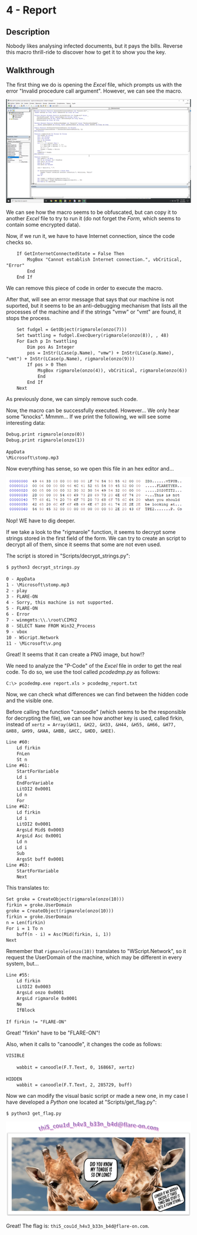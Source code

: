 # 4 - Report

## Description

Nobody likes analysing infected documents, but it pays the bills. Reverse this macro thrill-ride to discover how to get it to show you the key.

## Walkthrough

The first thing we do is opening the _Excel_ file, which prompts us with the error "Invalid procedure call argument". However, we can see the macro.

![Report 1](Images/report_1.png)

We can see how the macro seems to be obfuscated, but can copy it to another _Excel_ file to try to run it (do not forget the _Form_, which seems to contain some encrypted data).

Now, if we run it, we have to have Internet connection, since the code checks so.

```
    If GetInternetConnectedState = False Then
        MsgBox "Cannot establish Internet connection.", vbCritical, "Error"
        End
    End If
```

We can remove this piece of code in order to execute the macro.

After that, will see an error message that says that our machine is not suported, but it seems to be an anti-debugging mechanism that lists all the processes of the machine and if the strings "vmw" or "vmt" are found, it stops the process.

```
    Set fudgel = GetObject(rigmarole(onzo(7)))
    Set twattling = fudgel.ExecQuery(rigmarole(onzo(8)), , 48)
    For Each p In twattling
        Dim pos As Integer
        pos = InStr(LCase(p.Name), "vmw") + InStr(LCase(p.Name), "vmt") + InStr(LCase(p.Name), rigmarole(onzo(9)))
        If pos > 0 Then
            MsgBox rigmarole(onzo(4)), vbCritical, rigmarole(onzo(6))
            End
        End If
    Next
```

As previously done, we can simply remove such code.

Now, the macro can be successfully executed. However... We only hear some "knocks". Mmmm... If we print the following, we will see some interesting data:

```
Debug.print rigmarole(onzo(0))
Debug.print rigmarole(onzo(1))

AppData
\Microsoft\stomp.mp3
```

Now everything has sense, so we open this file in an hex editor and...

![Report 2](Images/report_2.png)

Nop! WE have to dig deeper.

If we take a look to the "rigmarole" function, it seems to decrypt some strings stored in the first field of the form. We can try to create an script to decrypt all of them, since it seems that some are not even used.

The script is stored in "Scripts/decrypt_strings.py":

```
$ python3 decrypt_strings.py

0 - AppData
1 - \Microsoft\stomp.mp3
2 - play 
3 - FLARE-ON
4 - Sorry, this machine is not supported.
5 - FLARE-ON
6 - Error
7 - winmgmts:\\.\root\CIMV2
8 - SELECT Name FROM Win32_Process
9 - vbox
10 - WScript.Network
11 - \Microsoft\v.png
```

Great! It seems that it can create a PNG image, but how!?

We need to analyze the "P-Code" of the _Excel_ file in order to get the real code. To do so, we use the tool called _pcodedmp.py_ as follows:

```
C:\> pcodedmp.exe report.xls > pcodedmp_report.txt
```

Now, we can check what differences we can find between the hidden code and the visible one.

Before calling the function "canoodle" (which seems to be the responsible for decrypting the file), we can see how another key is used, called firkin, instead of `xertz = Array(&H11, &H22, &H33, &H44, &H55, &H66, &H77, &H88, &H99, &HAA, &HBB, &HCC, &HDD, &HEE)`.

```
Line #60:
	Ld firkin 
	FnLen 
	St n 
Line #61:
	StartForVariable 
	Ld i 
	EndForVariable 
	LitDI2 0x0001 
	Ld n 
	For 
Line #62:
	Ld firkin 
	Ld i 
	LitDI2 0x0001 
	ArgsLd Mid$ 0x0003 
	ArgsLd Asc 0x0001 
	Ld n 
	Ld i 
	Sub 
	ArgsSt buff 0x0001 
Line #63:
	StartForVariable 
	Next 
```

This translates to:

```
Set groke = CreateObject(rigmarole(onzo(10)))
firkin = groke.UserDomain
groke = CreateObject(rigmarole(onzo(10)))
firkin = groke.UserDomain
n = Len(firkin)
For i = 1 To n
	buff(n - i) = Asc(Mid(firkin, i, 1))
Next
```

Remember that `rigmarole(onzo(10))` translates to "WScript.Network", so it request the UserDomain of the machine, which may be different in every system, but...

```
Line #55:
	Ld firkin 
	LitDI2 0x0003 
	ArgsLd onzo 0x0001 
	ArgsLd rigmarole 0x0001 
	Ne 
	IfBlock 

If firkin != "FLARE-ON"

```

Great! "firkin" have to be "FLARE-ON"!

Also, when it calls to "canoodle", it changes the code as follows:

```
VISIBLE

	wabbit = canoodle(F.T.Text, 0, 168667, xertz)

HIDDEN
	wabbit = canoodle(F.T.Text, 2, 285729, buff)
```

Now we can modify the visual basic script or made a new one, in my case I have developed a _Python_ one located at "Scripts/get_flag.py":

```
$ python3 get_flag.py
```

![Report 3](Images/report_3.png)

Great! The flag is: `thi5_cou1d_h4v3_b33n_b4d@flare-on.com`.